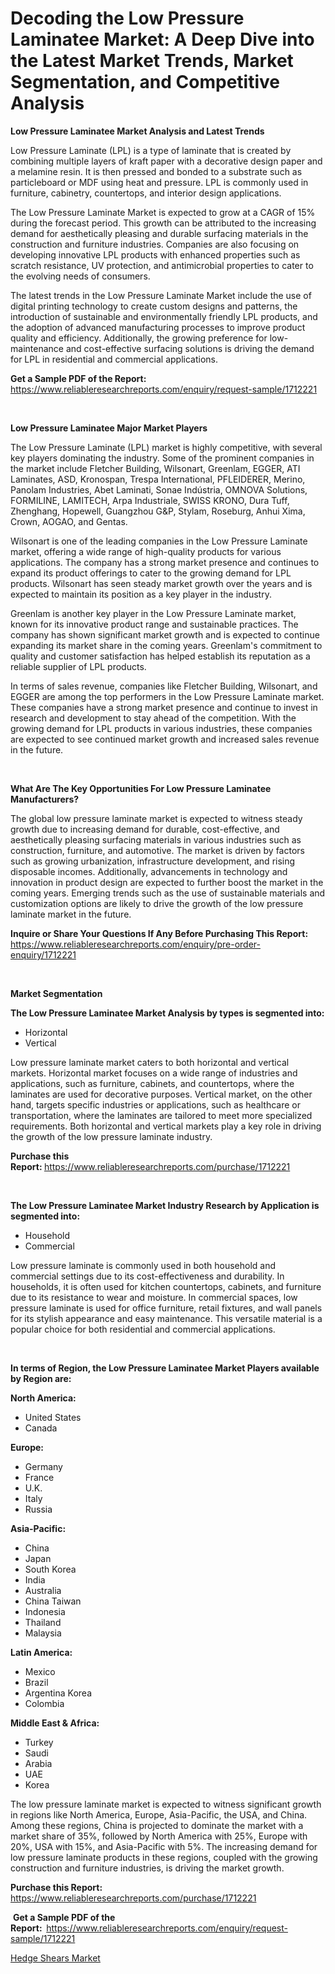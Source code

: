 <p><h1>Decoding the Low Pressure Laminatee Market: A Deep Dive into the Latest Market Trends, Market Segmentation, and Competitive Analysis</h1></p><p><strong>Low Pressure Laminatee Market Analysis and Latest Trends</strong></p>
<p><p>Low Pressure Laminate (LPL) is a type of laminate that is created by combining multiple layers of kraft paper with a decorative design paper and a melamine resin. It is then pressed and bonded to a substrate such as particleboard or MDF using heat and pressure. LPL is commonly used in furniture, cabinetry, countertops, and interior design applications.</p><p>The Low Pressure Laminate Market is expected to grow at a CAGR of 15% during the forecast period. This growth can be attributed to the increasing demand for aesthetically pleasing and durable surfacing materials in the construction and furniture industries. Companies are also focusing on developing innovative LPL products with enhanced properties such as scratch resistance, UV protection, and antimicrobial properties to cater to the evolving needs of consumers.</p><p>The latest trends in the Low Pressure Laminate Market include the use of digital printing technology to create custom designs and patterns, the introduction of sustainable and environmentally friendly LPL products, and the adoption of advanced manufacturing processes to improve product quality and efficiency. Additionally, the growing preference for low-maintenance and cost-effective surfacing solutions is driving the demand for LPL in residential and commercial applications.</p></p>
<p><strong>Get a Sample PDF of the Report:&nbsp;</strong> <a href="https://www.reliableresearchreports.com/enquiry/request-sample/1712221">https://www.reliableresearchreports.com/enquiry/request-sample/1712221</a></p>
<p>&nbsp;</p>
<p><strong>Low Pressure Laminatee Major Market Players</strong></p>
<p><p>The Low Pressure Laminate (LPL) market is highly competitive, with several key players dominating the industry. Some of the prominent companies in the market include Fletcher Building, Wilsonart, Greenlam, EGGER, ATI Laminates, ASD, Kronospan, Trespa International, PFLEIDERER, Merino, Panolam Industries, Abet Laminati, Sonae Indústria, OMNOVA Solutions, FORMILINE, LAMITECH, Arpa Industriale, SWISS KRONO, Dura Tuff, Zhenghang, Hopewell, Guangzhou G&P, Stylam, Roseburg, Anhui Xima, Crown, AOGAO, and Gentas.</p><p>Wilsonart is one of the leading companies in the Low Pressure Laminate market, offering a wide range of high-quality products for various applications. The company has a strong market presence and continues to expand its product offerings to cater to the growing demand for LPL products. Wilsonart has seen steady market growth over the years and is expected to maintain its position as a key player in the industry.</p><p>Greenlam is another key player in the Low Pressure Laminate market, known for its innovative product range and sustainable practices. The company has shown significant market growth and is expected to continue expanding its market share in the coming years. Greenlam's commitment to quality and customer satisfaction has helped establish its reputation as a reliable supplier of LPL products.</p><p>In terms of sales revenue, companies like Fletcher Building, Wilsonart, and EGGER are among the top performers in the Low Pressure Laminate market. These companies have a strong market presence and continue to invest in research and development to stay ahead of the competition. With the growing demand for LPL products in various industries, these companies are expected to see continued market growth and increased sales revenue in the future.</p></p>
<p>&nbsp;</p>
<p><strong>What Are The Key Opportunities For Low Pressure Laminatee Manufacturers?</strong></p>
<p><p>The global low pressure laminate market is expected to witness steady growth due to increasing demand for durable, cost-effective, and aesthetically pleasing surfacing materials in various industries such as construction, furniture, and automotive. The market is driven by factors such as growing urbanization, infrastructure development, and rising disposable incomes. Additionally, advancements in technology and innovation in product design are expected to further boost the market in the coming years. Emerging trends such as the use of sustainable materials and customization options are likely to drive the growth of the low pressure laminate market in the future.</p></p>
<p><strong>Inquire or Share Your Questions If Any Before Purchasing This Report:</strong> <a href="https://www.reliableresearchreports.com/enquiry/pre-order-enquiry/1712221">https://www.reliableresearchreports.com/enquiry/pre-order-enquiry/1712221</a></p>
<p>&nbsp;</p>
<p><strong>Market Segmentation</strong></p>
<p><strong>The Low Pressure Laminatee Market Analysis by types is segmented into:</strong></p>
<p><ul><li>Horizontal</li><li>Vertical</li></ul></p>
<p><p>Low pressure laminate market caters to both horizontal and vertical markets. Horizontal market focuses on a wide range of industries and applications, such as furniture, cabinets, and countertops, where the laminates are used for decorative purposes. Vertical market, on the other hand, targets specific industries or applications, such as healthcare or transportation, where the laminates are tailored to meet more specialized requirements. Both horizontal and vertical markets play a key role in driving the growth of the low pressure laminate industry.</p></p>
<p><strong>Purchase this Report:&nbsp;</strong><a href="https://www.reliableresearchreports.com/purchase/1712221">https://www.reliableresearchreports.com/purchase/1712221</a></p>
<p>&nbsp;</p>
<p><strong>The Low Pressure Laminatee Market Industry Research by Application is segmented into:</strong></p>
<p><ul><li>Household</li><li>Commercial</li></ul></p>
<p><p>Low pressure laminate is commonly used in both household and commercial settings due to its cost-effectiveness and durability. In households, it is often used for kitchen countertops, cabinets, and furniture due to its resistance to wear and moisture. In commercial spaces, low pressure laminate is used for office furniture, retail fixtures, and wall panels for its stylish appearance and easy maintenance. This versatile material is a popular choice for both residential and commercial applications.</p></p>
<p>&nbsp;</p>
<p><strong>In terms of Region, the Low Pressure Laminatee Market Players available by Region are:</strong></p>
<p>
    <p> <strong> North America: </strong>
        <ul>
            <li>United States</li>
            <li>Canada</li>
        </ul>
        </p> 
    <p> <strong> Europe: </strong>
        <ul>
            <li>Germany</li>
            <li>France</li>
            <li>U.K.</li>
            <li>Italy</li>
            <li>Russia</li>
        </ul>
        </p> 
    <p> <strong> Asia-Pacific: </strong>
        <ul>
            <li>China</li>
            <li>Japan</li>
            <li>South Korea</li>
            <li>India</li>
            <li>Australia</li>
            <li>China Taiwan</li>
            <li>Indonesia</li>
            <li>Thailand</li>
            <li>Malaysia</li>
        </ul>
        </p> 
    <p> <strong> Latin America: </strong>
        <ul>
            <li>Mexico</li>
            <li>Brazil</li>
            <li>Argentina Korea</li>
            <li>Colombia</li>
        </ul>
        </p> 
    <p> <strong> Middle East & Africa: </strong>
        <ul>
            <li>Turkey</li>
            <li>Saudi</li>
            <li>Arabia</li>
            <li>UAE</li>
            <li>Korea</li>
        </ul>
    </p>
    </p>
<p><p>The low pressure laminate market is expected to witness significant growth in regions like North America, Europe, Asia-Pacific, the USA, and China. Among these regions, China is projected to dominate the market with a market share of 35%, followed by North America with 25%, Europe with 20%, USA with 15%, and Asia-Pacific with 5%. The increasing demand for low pressure laminate products in these regions, coupled with the growing construction and furniture industries, is driving the market growth.</p></p>
<p><strong>Purchase this Report: </strong><a href="https://www.reliableresearchreports.com/purchase/1712221">https://www.reliableresearchreports.com/purchase/1712221</a></p>
<p>&nbsp;<strong>Get a Sample PDF of the Report:&nbsp;&nbsp;</strong><a href="https://www.reliableresearchreports.com/enquiry/request-sample/1712221">https://www.reliableresearchreports.com/enquiry/request-sample/1712221</a></p>
<p><strong></strong></p>
<p><p><a href="https://github.com/pgtimber/Market-Research-Report-List-1/blob/main/hedge-shears-market.md">Hedge Shears Market</a></p></p>